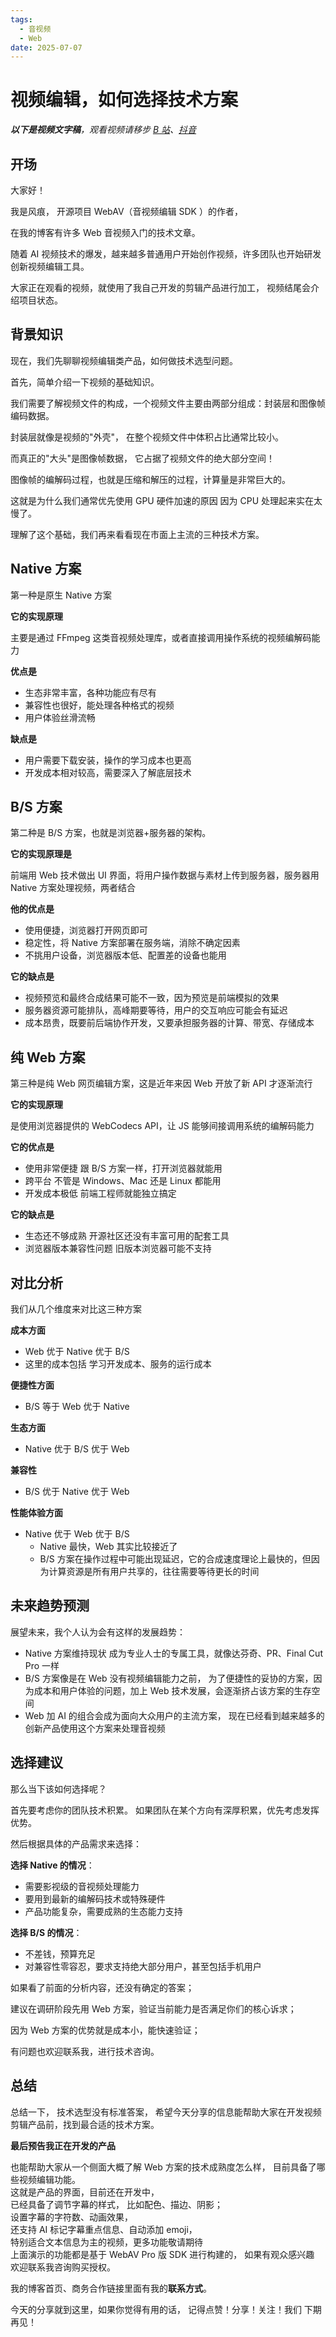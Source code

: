 ```yaml
---
tags:
  - 音视频
  - Web
date: 2025-07-07
---
```


# 视频编辑，如何选择技术方案

_**以下是视频文字稿**，观看视频请移步 [B 站](https://www.bilibili.com/video/BV17o36zdEA8/)、[抖音](https://v.douyin.com/ypvz-b2_gb4/)_

## 开场

大家好！

我是风痕， 开源项目 WebAV（音视频编辑 SDK ）的作者，

在我的博客有许多 Web 音视频入门的技术文章。

随着 AI 视频技术的爆发，越来越多普通用户开始创作视频，许多团队也开始研发创新视频编辑工具。

大家正在观看的视频，就使用了我自己开发的剪辑产品进行加工， 视频结尾会介绍项目状态。

## 背景知识

现在，我们先聊聊视频编辑类产品，如何做技术选型问题。

首先，简单介绍一下视频的基础知识。

我们需要了解视频文件的构成，一个视频文件主要由两部分组成：封装层和图像帧编码数据。

封装层就像是视频的"外壳"， 在整个视频文件中体积占比通常比较小。

而真正的"大头"是图像帧数据， 它占据了视频文件的绝大部分空间！

图像帧的编解码过程，也就是压缩和解压的过程，计算量是非常巨大的。

这就是为什么我们通常优先使用 GPU 硬件加速的原因 因为 CPU 处理起来实在太慢了。

理解了这个基础，我们再来看看现在市面上主流的三种技术方案。

## Native 方案

第一种是原生 Native 方案

**它的实现原理**

主要是通过 FFmpeg 这类音视频处理库，或者直接调用操作系统的视频编解码能力

**优点是**

- 生态非常丰富，各种功能应有尽有
- 兼容性也很好，能处理各种格式的视频
- 用户体验丝滑流畅

**缺点是**

- 用户需要下载安装，操作的学习成本也更高
- 开发成本相对较高，需要深入了解底层技术

## B/S 方案

第二种是 B/S 方案，也就是浏览器+服务器的架构。

**它的实现原理是**

前端用 Web 技术做出 UI 界面，将用户操作数据与素材上传到服务器，服务器用 Native 方案处理视频，两者结合

**他的优点是**

- 使用便捷，浏览器打开网页即可
- 稳定性，将 Native 方案部署在服务端，消除不确定因素
- 不挑用户设备，浏览器版本低、配置差的设备也能用

**它的缺点是**

- 视频预览和最终合成结果可能不一致，因为预览是前端模拟的效果
- 服务器资源可能排队，高峰期要等待，用户的交互响应可能会有延迟
- 成本昂贵，既要前后端协作开发，又要承担服务器的计算、带宽、存储成本

## 纯 Web 方案

第三种是纯 Web 网页编辑方案，这是近年来因 Web 开放了新 API 才逐渐流行

**它的实现原理**

是使用浏览器提供的 WebCodecs API，让 JS 能够间接调用系统的编解码能力

**它的优点是**

- 使用非常便捷 跟 B/S 方案一样，打开浏览器就能用
- 跨平台 不管是 Windows、Mac 还是 Linux 都能用
- 开发成本极低 前端工程师就能独立搞定

**它的缺点是**

- 生态还不够成熟 开源社区还没有丰富可用的配套工具
- 浏览器版本兼容性问题 旧版本浏览器可能不支持

## 对比分析

我们从几个维度来对比这三种方案

**成本方面**

- Web 优于 Native 优于 B/S
- 这里的成本包括 学习开发成本、服务的运行成本

**便捷性方面**

- B/S 等于 Web 优于 Native

**生态方面**

- Native 优于 B/S 优于 Web

**兼容性**

- B/S 优于 Native 优于 Web

**性能体验方面**

- Native 优于 Web 优于 B/S
  - Native 最快，Web 其实比较接近了
  - B/S 方案在操作过程中可能出现延迟，它的合成速度理论上最快的，但因为计算资源是所有用户共享的，往往需要等待更长的时间

## 未来趋势预测

展望未来，我个人认为会有这样的发展趋势：

- Native 方案维持现状 成为专业人士的专属工具，就像达芬奇、PR、Final Cut Pro 一样
- B/S 方案像是在 Web 没有视频编辑能力之前， 为了便捷性的妥协的方案，因为成本和用户体验的问题，加上 Web 技术发展，会逐渐挤占该方案的生存空间
- Web 加 AI 的组合会成为面向大众用户的主流方案， 现在已经看到越来越多的创新产品使用这个方案来处理音视频

## 选择建议

那么当下该如何选择呢？

首先要考虑你的团队技术积累。 如果团队在某个方向有深厚积累，优先考虑发挥优势。

然后根据具体的产品需求来选择：

**选择 Native 的情况**：

- 需要影视级的音视频处理能力
- 要用到最新的编解码技术或特殊硬件
- 产品功能复杂，需要成熟的生态能力支持

**选择 B/S 的情况**：

- 不差钱，预算充足
- 对兼容性零容忍，要求支持绝大部分用户，甚至包括手机用户

如果看了前面的分析内容，还没有确定的答案；

建议在调研阶段先用 Web 方案，验证当前能力是否满足你们的核心诉求；

因为 Web 方案的优势就是成本小，能快速验证；

有问题也欢迎联系我，进行技术咨询。

## 总结

总结一下， 技术选型没有标准答案， 希望今天分享的信息能帮助大家在开发视频剪辑产品前，找到最合适的技术方案。

**最后预告我正在开发的产品**

也能帮助大家从一个侧面大概了解 Web 方案的技术成熟度怎么样， 目前具备了哪些视频编辑功能。  
这就是产品的界面，目前还在开发中，  
已经具备了调节字幕的样式， 比如配色、描边、阴影；  
设置字幕的字符数、动画效果，  
还支持 AI 标记字幕重点信息、自动添加 emoji，  
特别适合文本信息为主的视频，更多功能敬请期待  
上面演示的功能都是基于 WebAV Pro 版 SDK 进行构建的， 如果有观众感兴趣 欢迎联系我咨询购买授权。

我的博客首页、商务合作链接里面有我的**联系方式**。

今天的分享就到这里，如果你觉得有用的话， 记得点赞！分享！关注！我们 下期再见！
